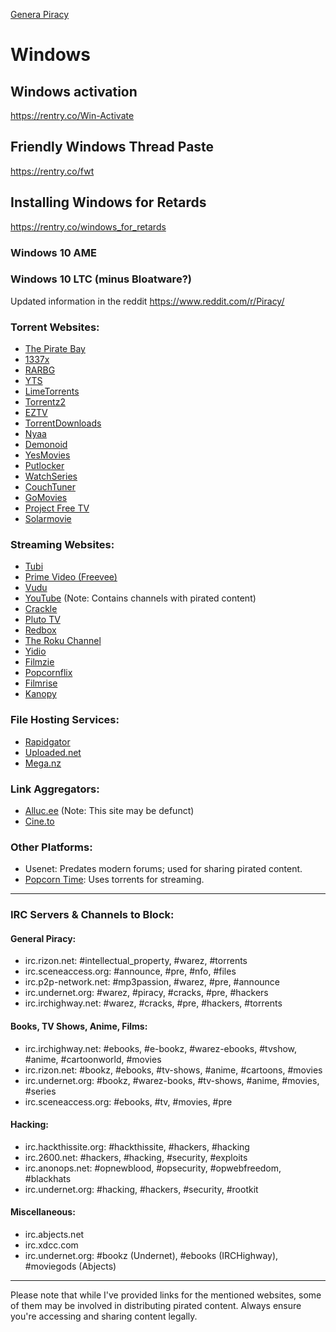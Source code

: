 [Genera Piracy](https://rentry.org/Piracy-BG#windows-piracy)
# Windows
## Windows activation
https://rentry.co/Win-Activate
## Friendly Windows Thread Paste
https://rentry.co/fwt
## Installing Windows for Retards
https://rentry.co/windows_for_retards

### Windows 10 AME
### Windows 10 LTC (minus Bloatware?) 
Updated information in the reddit https://www.reddit.com/r/Piracy/
### **Torrent Websites**:
- [The Pirate Bay](http://thepiratebay.org)
- [1337x](http://1337x.to)
- [RARBG](http://rarbg.to)
- [YTS](http://yts.mx)
- [LimeTorrents](http://limetorrents.info)
- [Torrentz2](http://torrentz2.eu)
- [EZTV](http://eztv.io)
- [TorrentDownloads](http://torrentdownloads.me)
- [Nyaa](http://nyaa.si)
- [Demonoid](http://demonoid.is)
- [YesMovies](http://yesmovies.ag)
- [Putlocker](http://putlocker.vip)
- [WatchSeries](http://watchserieshd.cc)
- [CouchTuner](http://couchtuner.cloud)
- [GoMovies](http://gomovieshd.be)
- [Project Free TV](http://projectfreetv.fun)
- [Solarmovie](http://solarmovie.mom)

### **Streaming Websites**:
- [Tubi](https://tubitv.com/)
- [Prime Video (Freevee)](https://www.amazon.com/Prime-Video/b?ie=UTF8&node=2676882011)
- [Vudu](https://www.vudu.com/)
- [YouTube](https://www.youtube.com/) (Note: Contains channels with pirated content)
- [Crackle](https://www.crackle.com/)
- [Pluto TV](https://pluto.tv/)
- [Redbox](https://www.redbox.com/)
- [The Roku Channel](https://therokuchannel.roku.com/)
- [Yidio](https://www.yidio.com/)
- [Filmzie](https://www.filmzie.com/)
- [Popcornflix](https://www.popcornflix.com/)
- [Filmrise](https://filmrise.com/)
- [Kanopy](https://www.kanopy.com/)

### **File Hosting Services**:
- [Rapidgator](https://rapidgator.net/)
- [Uploaded.net](http://uploaded.net/)
- [Mega.nz](https://mega.nz/)

### **Link Aggregators**:
- [Alluc.ee](http://alluc.ee/) (Note: This site may be defunct)
- [Cine.to](https://cine.to/)

### **Other Platforms**:
- Usenet: Predates modern forums; used for sharing pirated content.
- [Popcorn Time](https://popcorntime.app/): Uses torrents for streaming.

---

### **IRC Servers & Channels to Block**:

#### **General Piracy**:
- irc.rizon.net: #intellectual_property, #warez, #torrents
- irc.sceneaccess.org: #announce, #pre, #nfo, #files
- irc.p2p-network.net: #mp3passion, #warez, #pre, #announce
- irc.undernet.org: #warez, #piracy, #cracks, #pre, #hackers
- irc.irchighway.net: #warez, #cracks, #pre, #hackers, #torrents

#### **Books, TV Shows, Anime, Films**:
- irc.irchighway.net: #ebooks, #e-bookz, #warez-ebooks, #tvshow, #anime, #cartoonworld, #movies
- irc.rizon.net: #bookz, #ebooks, #tv-shows, #anime, #cartoons, #movies
- irc.undernet.org: #bookz, #warez-books, #tv-shows, #anime, #movies, #series
- irc.sceneaccess.org: #ebooks, #tv, #movies, #pre

#### **Hacking**:
- irc.hackthissite.org: #hackthissite, #hackers, #hacking
- irc.2600.net: #hackers, #hacking, #security, #exploits
- irc.anonops.net: #opnewblood, #opsecurity, #opwebfreedom, #blackhats
- irc.undernet.org: #hacking, #hackers, #security, #rootkit

#### **Miscellaneous**:
- irc.abjects.net
- irc.xdcc.com
- irc.undernet.org: #bookz (Undernet), #ebooks (IRCHighway), #moviegods (Abjects)

---

Please note that while I've provided links for the mentioned websites, some of them may be involved in distributing pirated content. Always ensure you're accessing and sharing content legally.